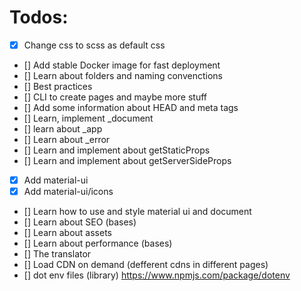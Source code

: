 # Todos:
- [x] Change css to scss as default css 
- [] Add stable Docker image for fast deployment
- [] Learn about folders and naming convenctions
- [] Best practices
- [] CLI to create pages and maybe more stuff
- [] Add some information about HEAD and meta tags
- [] Learn, implement _document
- [] learn about _app
- [] Learn about _error
- [] Learn and implement about getStaticProps
- [] Learn and implement about getServerSideProps
- [x] Add material-ui
- [x] Add material-ui/icons
- [] Learn how to use and style material ui and document
- [] Learn about SEO (bases)
- [] Learn about assets
- [] Learn about performance (bases)
- [] The translator
- [] Load CDN on demand (defferent cdns in different pages)
- [] dot env files (library) https://www.npmjs.com/package/dotenv
